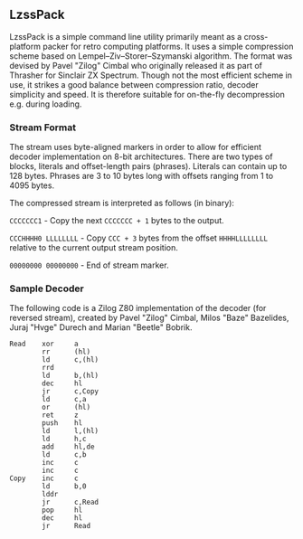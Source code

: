 ## LzssPack

LzssPack is a simple command line utility primarily meant as a cross-platform packer for retro computing platforms. It uses a simple compression scheme based on Lempel–Ziv–Storer–Szymanski algorithm. The format was devised by Pavel "Zilog" Cimbal who originally released it as part of Thrasher for Sinclair ZX Spectrum. Though not the most efficient scheme in use, it strikes a good balance between compression ratio, decoder simplicity and speed. It is therefore suitable for on-the-fly decompression e.g. during loading.

### Stream Format

The stream uses byte-aligned markers in order to allow for efficient decoder implementation on 8-bit architectures. There are two types of blocks, literals and offset-length pairs (phrases). Literals can contain up to 128 bytes. Phrases are 3 to 10 bytes long with offsets ranging from 1 to 4095 bytes.

The compressed stream is interpreted as follows (in binary):

`CCCCCCC1` - Copy the next `CCCCCCC + 1` bytes to the output.

`CCCHHHH0 LLLLLLLL` - Copy `CCC + 3` bytes from the offset `HHHHLLLLLLLL` relative to the current output stream position.

`00000000 00000000` - End of stream marker.

### Sample Decoder

The following code is a Zilog Z80 implementation of the decoder (for reversed stream), created by Pavel "Zilog" Cimbal, Milos "Baze" Bazelides, Juraj "Hvge" Durech and Marian "Beetle" Bobrik.

```
Read    xor     a
        rr      (hl)
        ld      c,(hl)
        rrd
        ld      b,(hl)
        dec     hl
        jr      c,Copy
        ld      c,a
        or      (hl)
        ret     z
        push    hl
        ld      l,(hl)
        ld      h,c
        add     hl,de
        ld      c,b
        inc     c
        inc     c
Copy    inc     c
        ld      b,0
        lddr
        jr      c,Read
        pop     hl
        dec     hl
        jr      Read
```
